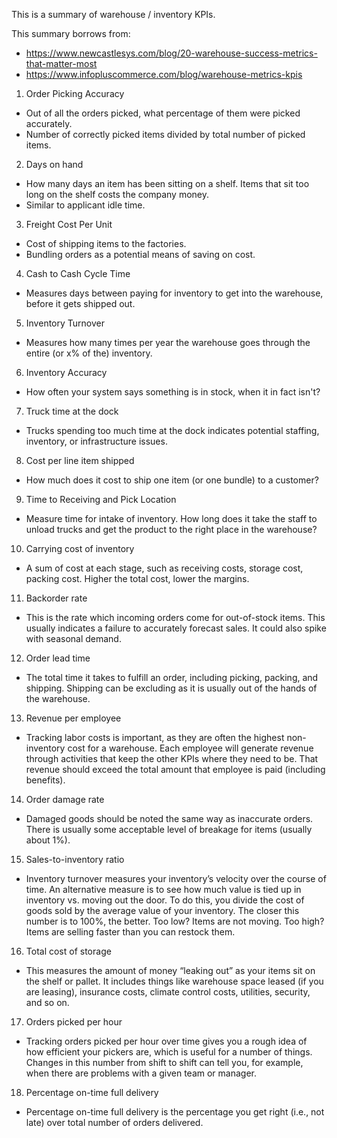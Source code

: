 This is a summary of warehouse / inventory KPIs.

This summary borrows from:
- https://www.newcastlesys.com/blog/20-warehouse-success-metrics-that-matter-most
- https://www.infopluscommerce.com/blog/warehouse-metrics-kpis

1. Order Picking Accuracy
- Out of all the orders picked, what percentage of them were picked accurately.
- Number of correctly picked items divided by total number of picked items.

2. Days on hand
- How many days an item has been sitting on a shelf. Items that sit too long on the shelf costs the company money.
- Similar to applicant idle time.

3. Freight Cost Per Unit
- Cost of shipping items to the factories.
- Bundling orders as a potential means of saving on cost.

4. Cash to Cash Cycle Time 
- Measures days between paying for inventory to get into the warehouse, before it gets shipped out.

5. Inventory Turnover
- Measures how many times per year the warehouse goes through the entire (or x% of the) inventory. 

6. Inventory Accuracy
- How often your system says something is in stock, when it in fact isn't?

7. Truck time at the dock
- Trucks spending too much time at the dock  indicates potential staffing, inventory, or infrastructure issues.

8. Cost per line item shipped
- How much does it cost to ship one item (or one bundle) to a customer?

9. Time to Receiving and Pick Location
- Measure time for intake of inventory. How long does it take the staff to unload trucks and get the product to the right place in the warehouse?

10. Carrying cost of inventory
- A sum of cost at each stage, such as receiving costs, storage cost, packing cost. Higher the total cost, lower the margins.

11. Backorder rate
- This is the rate which incoming orders come for out-of-stock items. This usually indicates a failure to accurately forecast sales. It could also spike with seasonal demand.

12. Order lead time
- The total time it takes to fulfill an order, including picking, packing, and shipping. Shipping can be excluding as it is usually out of the hands of the warehouse.

13. Revenue per employee
- Tracking labor costs is important, as they are often the highest non-inventory cost for a warehouse. Each employee will generate revenue through activities that keep the other KPIs where they need to be. That revenue should exceed the total amount that employee is paid (including benefits).

14. Order damage rate
- Damaged goods should be noted the same way as inaccurate orders. There is usually some acceptable level of breakage for items (usually about 1%).

15. Sales-to-inventory ratio
- Inventory turnover measures your inventory’s velocity over the course of time. An alternative measure is to see how much value is tied up in inventory vs. moving out the door. To do this, you divide the cost of goods sold by the average value of your inventory. The closer this number is to 100%, the better. Too low? Items are not moving. Too high? Items are selling faster than you can restock them.

16. Total cost of storage
- This measures the amount of money “leaking out” as your items sit on the shelf or pallet. It includes things like warehouse space leased (if you are leasing), insurance costs, climate control costs, utilities, security, and so on.

17. Orders picked per hour
- Tracking orders picked per hour over time gives you a rough idea of how efficient your pickers are, which is useful for a number of things. Changes in this number from shift to shift can tell you, for example, when there are problems with a given team or manager.

18. Percentage on-time full delivery
- Percentage on-time full delivery is the percentage you get right (i.e., not late) over total number of orders delivered.
